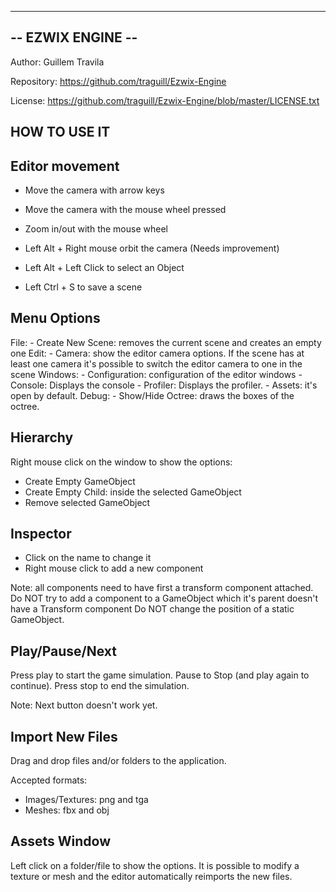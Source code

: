 ------------------
-- EZWIX ENGINE --
------------------

Author: Guillem Travila

Repository: https://github.com/traguill/Ezwix-Engine

License: https://github.com/traguill/Ezwix-Engine/blob/master/LICENSE.txt

HOW TO USE IT
----------------------------

Editor movement
------------------------------
- Move the camera with arrow keys
- Move the camera with the mouse wheel pressed
- Zoom in/out with the mouse wheel
- Left Alt + Right mouse orbit the camera (Needs improvement)

- Left Alt + Left Click to select an Object
- Left Ctrl + S to save a scene

Menu Options
------------------------------
File:
	- Create New Scene: removes the current scene and creates an empty one
Edit:
	- Camera: show the editor camera options. If the scene has at least one camera it's possible to switch the editor camera to one in the scene
Windows:
	- Configuration: configuration of the editor windows
	- Console: Displays the console
	- Profiler: Displays the profiler.
	- Assets: it's open by default.
Debug:
	- Show/Hide Octree: draws the boxes of the octree. 


Hierarchy
------------------------------
Right mouse click on the window to show the options:
- Create Empty GameObject
- Create Empty Child: inside the selected GameObject
- Remove selected GameObject

Inspector
------------------------------
- Click on the name to change it
- Right mouse click to add a new component

Note: all components need to have first a transform component attached.
Do NOT try to add a component to a GameObject which it's parent doesn't have a Transform component
Do NOT change the position of a static GameObject.

Play/Pause/Next
------------------------------
Press play to start the game simulation. Pause to Stop (and play again to continue). Press stop to end the simulation.

Note: Next button doesn't work yet.

Import New Files
------------------------------
Drag and drop files and/or folders to the application.

Accepted formats:

- Images/Textures: png and tga
- Meshes: fbx and obj

Assets Window
------------------------------
Left click on a folder/file to show the options.
It is possible to modify a texture or mesh and the editor automatically reimports the new files.